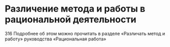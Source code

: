 # Различение метода и работы в рациональной деятельности

316 Подробнее об этом можно прочитать в разделе «Различать метод и работу» руководства «Рациональная работа»
